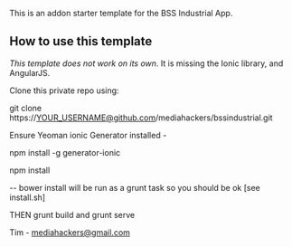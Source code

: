 This is an addon starter template for the BSS Industrial App.

## How to use this template

*This template does not work on its own*. It is missing the Ionic library, and AngularJS.

Clone this private repo using:

git clone https://YOUR_USERNAME@github.com/mediahackers/bssindustrial.git

Ensure Yeoman ionic Generator installed - 

npm install -g generator-ionic

npm install

  -- bower install will be run as a grunt task so you should be ok [see install.sh]


THEN grunt build and grunt serve

Tim - mediahackers@gmail.com